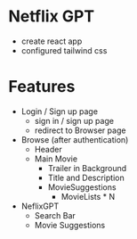 # Netflix GPT
- create react app
- configured tailwind css

# Features
- Login / Sign up page
    - sign in / sign up page
    - redirect to Browser page
- Browse (after authentication)
    - Header
    - Main Movie
        - Trailer in Background
        - Title and Description
        - MovieSuggestions
            - MovieLists * N
- NeflixGPT
    - Search Bar
    - Movie Suggestions
